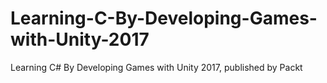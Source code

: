 # Learning-C-By-Developing-Games-with-Unity-2017
Learning C# By Developing Games with Unity 2017, published by Packt
